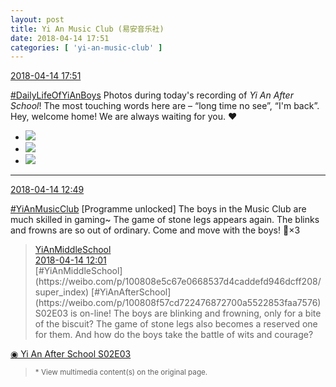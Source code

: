 ```yaml
---
layout: post
title: Yi An Music Club (易安音乐社)
date: 2018-04-14 17:51
categories: [ 'yi-an-music-club' ]
---
```


<div class="weibo-info">
  <a href="https://weibo.com/6094546964/Gc4is9YzA">2018-04-14 17:51</a>
</div>

[#DailyLifeOfYiAnBoys](https://weibo.com/p/100808bf13d14673176f6dffac5481debd621e) Photos during today's recording of *Yi An After School*! The most touching words here are – “long time no see”, “I'm back”.  
Hey, welcome home! We are always waiting for you. :heart:

<!-- more -->

<ul class="weibo-pic-list-1">
  <li class="weibo-pic">
    <a href="http://wx2.sinaimg.cn/mw690/006Es64Aly1fqcc01pn1kj31jk27bnpg.jpg"><img src="http://wx2.sinaimg.cn/thumb150/006Es64Aly1fqcc01pn1kj31jk27bnpg.jpg"/></a>
  </li>
  <li class="weibo-pic">
    <a href="http://wx2.sinaimg.cn/mw690/006Es64Aly1fqcc03tqimj32101jk4qr.jpg"><img src="http://wx2.sinaimg.cn/thumb150/006Es64Aly1fqcc03tqimj32101jk4qr.jpg"/></a>
  </li>
  <li class="weibo-pic">
    <a href="http://wx4.sinaimg.cn/mw690/006Es64Aly1fqcbzza3e9j31sc1jku0z.jpg"><img src="http://wx4.sinaimg.cn/thumb150/006Es64Aly1fqcbzza3e9j31sc1jku0z.jpg"/></a>
  </li>
</ul>

---

<div class="weibo-info">
  <a href="https://weibo.com/6094546964/Gc2jWAndK">2018-04-14 12:49</a>
</div>

[#YiAnMusicClub](https://weibo.com/p/100808beae2e3e05b17b64f63ebedca39f19b2/super_index) [Programme unlocked] The boys in the Music Club are much skilled in gaming~ The game of stone legs appears again. The blinks and frowns are so out of ordinary. Come and move with the boys! :metal:×3

> <div class="weibo-post-name">
>   <a href="https://weibo.com/yianschool">YiAnMiddleSchool</a>
> </div>
> <div class="weibo-info">
>   <a href="https://weibo.com/6074218720/Gc20es2CQ">2018-04-14 12:01</a>
> </div>
> [#YiAnMiddleSchool](https://weibo.com/p/100808e5c67e0668537d4caddefd946dcff208/super_index) [#YiAnAfterSchool](https://weibo.com/p/100808f57cd722476872700a5522853faa7576)  
> S02E03 is on-line!  
> The boys are blinking and frowning, only for a bite of the biscuit?  
> The game of stone legs also becomes a reserved one for them.  
> And how do the boys take the battle of wits and courage?  
[◉ Yi An After School S02E03](http://www.iqiyi.com/v_19rrc6ux70.html)  
> <small>* View multimedia content(s) on the original page.</small>
